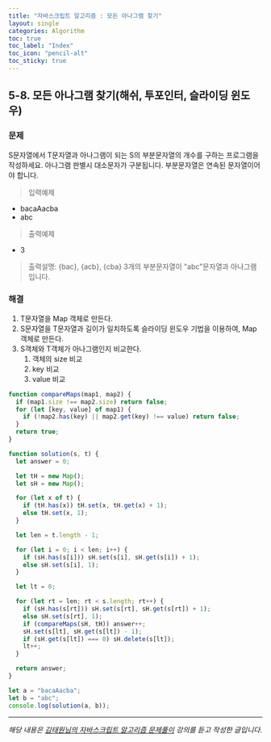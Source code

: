 ```yaml
---
title: "자바스크립트 알고리즘 : 모든 아나그램 찾기"
layout: single
categories: Algorithm
toc: true
toc_label: "Index"
toc_icon: "pencil-alt"
toc_sticky: true
---
```


## 5-8. 모든 아나그램 찾기(해쉬, 투포인터, 슬라이딩 윈도우)

### 문제

S문자열에서 T문자열과 아나그램이 되는 S의 부분문자열의 개수를 구하는 프로그램을 작성하세요. 아나그램 판별시 대소문자가 구분됩니다. 부분문자열은 연속된 문자열이어야 합니다.

> 입력예제

- bacaAacba
- abc

> 출력예제

- 3

> 출력설명: {bac}, {acb}, {cba} 3개의 부분문자열이 "abc"문자열과 아나그램입니다.

### 해결

1. T문자열을 Map 객체로 만든다.
2. S문자열을 T문자열과 길이가 일치하도록 슬라이딩 윈도우 기법을 이용하여, Map 객체로 만든다.
3. S객체와 T객체가 아나그램인지 비교한다.
   1. 객체의 size 비교
   2. key 비교
   3. value 비교

```jsx
function compareMaps(map1, map2) {
  if (map1.size !== map2.size) return false;
  for (let [key, value] of map1) {
    if (!map2.has(key) || map2.get(key) !== value) return false;
  }
  return true;
}

function solution(s, t) {
  let answer = 0;

  let tH = new Map();
  let sH = new Map();

  for (let x of t) {
    if (tH.has(x)) tH.set(x, tH.get(x) + 1);
    else tH.set(x, 1);
  }

  let len = t.length - 1;

  for (let i = 0; i < len; i++) {
    if (sH.has(s[i])) sH.set(s[i], sH.get(s[i]) + 1);
    else sH.set(s[i], 1);
  }

  let lt = 0;

  for (let rt = len; rt < s.length; rt++) {
    if (sH.has(s[rt])) sH.set(s[rt], sH.get(s[rt]) + 1);
    else sH.set(s[rt], 1);
    if (compareMaps(sH, tH)) answer++;
    sH.set(s[lt], sH.get(s[lt]) - 1);
    if (sH.get(s[lt]) === 0) sH.delete(s[lt]);
    lt++;
  }

  return answer;
}

let a = "bacaAacba";
let b = "abc";
console.log(solution(a, b));
```

---

_해당 내용은 [김태원님의 자바스크립트 알고리즘 문제풀이](https://www.inflearn.com/course/%EC%9E%90%EB%B0%94%EC%8A%A4%ED%81%AC%EB%A6%BD%ED%8A%B8-%EC%95%8C%EA%B3%A0%EB%A6%AC%EC%A6%98-%EB%AC%B8%EC%A0%9C%ED%92%80%EC%9D%B4/dashboard) 강의를 듣고 작성한 글입니다._
